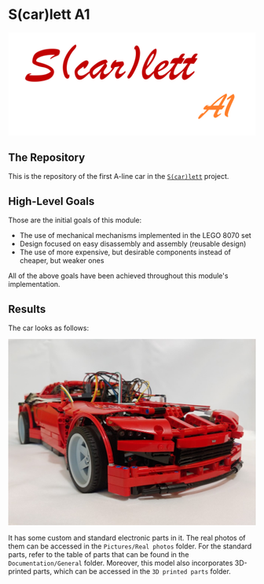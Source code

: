 # S(car)lett A1

<img src="Pictures/Logos/S(car)lett%20A1%20logo/S(car)lett%20A1%20logo%20(v1).png" alt="S(car)lett A1 Logo" width="700">

## The Repository
This is the repository of the first A-line car in the [`S(car)lett`](https://github.com/sesame0707/S-car-lett) project.

## High-Level Goals
Those are the initial goals of this module:
- The use of mechanical mechanisms implemented in the LEGO 8070 set
- Design focused on easy disassembly and assembly (reusable design)
- The use of more expensive, but desirable components instead of cheaper, but weaker ones

All of the above goals have been achieved throughout this module's implementation.

## Results
The car looks as follows:

<img src="Pictures/Real%20photos/Car%20Model.jpg" alt="Car Model" width="700">

It has some custom and standard electronic parts in it. The real photos of them can be accessed in the `Pictures/Real photos` folder. For the standard parts, refer to the table of parts that can be found in the `Documentation/General` folder. Moreover, this model also incorporates 3D-printed parts, which can be accessed in the `3D printed parts` folder.
